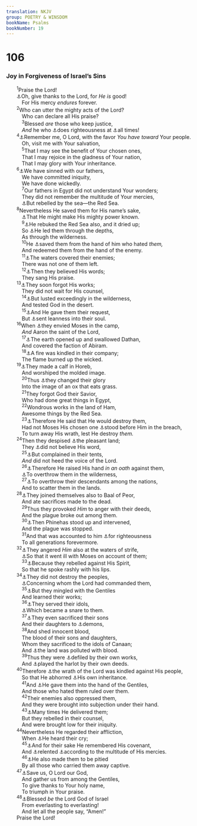 ```yaml
---
translation: NKJV
group: POETRY & WINSDOM
bookName: Psalms 
bookNumber: 19
---
```


<div class="title"><h1>106</h1><h3>Joy in Forgiveness of Israel’s Sins</h3></div>
<span class="verse thi_106_1">  <sup>1</sup>Praise the Lord!<br/>  <a data-toggle="tooltip" data-placement="bottom" title="1 Chr. 16:34, 41">⚓</a>Oh, give thanks to the Lord, for <i>He</i> <i>is</i> good!<br/>   For His mercy <i>endures</i> forever.<br/></span>
<span class="verse thi_106_2">  <sup>2</sup>Who can utter the mighty acts of the Lord?<br/>   Who can declare all His praise?<br/></span>
<span class="verse thi_106_3">   <sup>3</sup>Blessed <i>are</i> those who keep justice,<br/>   <i>And</i> he who <a data-toggle="tooltip" data-placement="bottom" title="Ps. 15:2">⚓</a>does righteousness at <a data-toggle="tooltip" data-placement="bottom" title="(Gal. 6:9)">⚓</a>all times!<br/></span>
<span class="verse thi_106_4">  <sup>4</sup><a data-toggle="tooltip" data-placement="bottom" title="Ps. 119:132">⚓</a>Remember me, O Lord, with the favor <i>You</i> <i>have</i> <i>toward</i> Your people.<br/>   Oh, visit me with Your salvation,<br/></span>
<span class="verse thi_106_5">   <sup>5</sup>That I may see the benefit of Your chosen ones,<br/>   That I may rejoice in the gladness of Your nation,<br/>   That I may glory with Your inheritance.<br/></span>
<span class="verse thi_106_6">  <sup>6</sup><a data-toggle="tooltip" data-placement="bottom" title="1 Kin. 8:47; (Ezra 9:7; Neh. 1:7; Jer. 3:25; Dan. 9:5)">⚓</a>We have sinned with our fathers,<br/>   We have committed iniquity,<br/>   We have done wickedly.<br/></span>
<span class="verse thi_106_7">   <sup>7</sup>Our fathers in Egypt did not understand Your wonders;<br/>   They did not remember the multitude of Your mercies,<br/>   <a data-toggle="tooltip" data-placement="bottom" title="Ex. 14:11, 12">⚓</a>But rebelled by the sea—the Red Sea.<br/></span>
<span class="verse thi_106_8">  <sup>8</sup>Nevertheless He saved them for His name’s sake,<br/>   <a data-toggle="tooltip" data-placement="bottom" title="Ex. 9:16">⚓</a>That He might make His mighty power known.<br/></span>
<span class="verse thi_106_9">   <sup>9</sup><a data-toggle="tooltip" data-placement="bottom" title="Ex. 14:21; Ps. 18:15; Is. 51:10; Nah. 1:4">⚓</a>He rebuked the Red Sea also, and it dried up;<br/>   So <a data-toggle="tooltip" data-placement="bottom" title="Is. 63:11–13">⚓</a>He led them through the depths,<br/>   As through the wilderness.<br/></span>
<span class="verse thi_106_10">   <sup>10</sup>He <a data-toggle="tooltip" data-placement="bottom" title="Ex. 14:30">⚓</a>saved them from the hand of him who hated <i>them,</i><br/>   And redeemed them from the hand of the enemy.<br/></span>
<span class="verse thi_106_11">   <sup>11</sup><a data-toggle="tooltip" data-placement="bottom" title="Ex. 14:27, 28; 15:5">⚓</a>The waters covered their enemies;<br/>   There was not one of them left.<br/></span>
<span class="verse thi_106_12">   <sup>12</sup><a data-toggle="tooltip" data-placement="bottom" title="Ex. 15:1–21">⚓</a>Then they believed His words;<br/>   They sang His praise.<br/></span>
<span class="verse thi_106_13">  <sup>13</sup><a data-toggle="tooltip" data-placement="bottom" title="Ex. 15:24; 16:2; 17:2">⚓</a>They soon forgot His works;<br/>   They did not wait for His counsel,<br/></span>
<span class="verse thi_106_14">   <sup>14</sup><a data-toggle="tooltip" data-placement="bottom" title="Num. 11:4; 1 Cor. 10:6">⚓</a>But lusted exceedingly in the wilderness,<br/>   And tested God in the desert.<br/></span>
<span class="verse thi_106_15">   <sup>15</sup><a data-toggle="tooltip" data-placement="bottom" title="Num. 11:31">⚓</a>And He gave them their request,<br/>   But <a data-toggle="tooltip" data-placement="bottom" title="Is. 10:16">⚓</a>sent leanness into their soul.<br/></span>
<span class="verse thi_106_16">  <sup>16</sup>When <a data-toggle="tooltip" data-placement="bottom" title="Num. 16:1–3">⚓</a>they envied Moses in the camp,<br/>   <i>And</i> Aaron the saint of the Lord,<br/></span>
<span class="verse thi_106_17">   <sup>17</sup><a data-toggle="tooltip" data-placement="bottom" title="Num. 16:31, 32; Deut. 11:6">⚓</a>The earth opened up and swallowed Dathan,<br/>   And covered the faction of Abiram.<br/></span>
<span class="verse thi_106_18">   <sup>18</sup><a data-toggle="tooltip" data-placement="bottom" title="Num. 16:35, 46">⚓</a>A fire was kindled in their company;<br/>   The flame burned up the wicked.<br/></span>
<span class="verse thi_106_19">  <sup>19</sup><a data-toggle="tooltip" data-placement="bottom" title="Ex. 32:1–4; Deut. 9:8; Acts 7:41">⚓</a>They made a calf in Horeb,<br/>   And worshiped the molded image.<br/></span>
<span class="verse thi_106_20">   <sup>20</sup>Thus <a data-toggle="tooltip" data-placement="bottom" title="Jer. 2:11; Rom. 1:23">⚓</a>they changed their glory<br/>   Into the image of an ox that eats grass.<br/></span>
<span class="verse thi_106_21">   <sup>21</sup>They forgot God their Savior,<br/>   Who had done great things in Egypt,<br/></span>
<span class="verse thi_106_22">   <sup>22</sup>Wondrous works in the land of Ham,<br/>   Awesome things by the Red Sea.<br/></span>
<span class="verse thi_106_23">   <sup>23</sup><a data-toggle="tooltip" data-placement="bottom" title="Ex. 32:10; Deut. 9:19">⚓</a>Therefore He said that He would destroy them,<br/>   Had not Moses His chosen one <a data-toggle="tooltip" data-placement="bottom" title="Ezek. 22:30">⚓</a>stood before Him in the breach,<br/>   To turn away His wrath, lest He destroy <i>them.</i><br/></span>
<span class="verse thi_106_24">  <sup>24</sup>Then they despised <a data-toggle="tooltip" data-placement="bottom" title="Deut. 8:7; Jer. 3:19; Ezek. 20:6">⚓</a>the pleasant land;<br/>   They <a data-toggle="tooltip" data-placement="bottom" title="Deut. 1:32; 9:23; (Heb. 3:18, 19)">⚓</a>did not believe His word,<br/></span>
<span class="verse thi_106_25">   <sup>25</sup><a data-toggle="tooltip" data-placement="bottom" title="Num. 14:2, 27; Deut. 1:27">⚓</a>But complained in their tents,<br/>   <i>And</i> did not heed the voice of the Lord.<br/></span>
<span class="verse thi_106_26">   <sup>26</sup><a data-toggle="tooltip" data-placement="bottom" title="Ezek. 20:15, 16; (Heb. 3:11, 18)">⚓</a>Therefore He raised His hand <i>in</i> <i>an</i> <i>oath</i> against them,<br/>   <a data-toggle="tooltip" data-placement="bottom" title="Num. 14:28–30">⚓</a>To overthrow them in the wilderness,<br/></span>
<span class="verse thi_106_27">   <sup>27</sup><a data-toggle="tooltip" data-placement="bottom" title="Lev. 26:33; Ezek. 20:23">⚓</a>To overthrow their descendants among the nations,<br/>   And to scatter them in the lands.<br/></span>
<span class="verse thi_106_28">  <sup>28</sup><a data-toggle="tooltip" data-placement="bottom" title="Num. 25:3; Deut. 4:3; Hos. 9:10">⚓</a>They joined themselves also to Baal of Peor,<br/>   And ate sacrifices made to the dead.<br/></span>
<span class="verse thi_106_29">   <sup>29</sup>Thus they provoked <i>Him</i> to anger with their deeds,<br/>   And the plague broke out among them.<br/></span>
<span class="verse thi_106_30">   <sup>30</sup><a data-toggle="tooltip" data-placement="bottom" title="Num. 25:7, 8">⚓</a>Then Phinehas stood up and intervened,<br/>   And the plague was stopped.<br/></span>
<span class="verse thi_106_31">   <sup>31</sup>And that was accounted to him <a data-toggle="tooltip" data-placement="bottom" title="Gen. 15:6; Num. 25:11–13">⚓</a>for righteousness<br/>   To all generations forevermore.<br/></span>
<span class="verse thi_106_32">  <sup>32</sup><a data-toggle="tooltip" data-placement="bottom" title="Num. 20:3–13; Ps. 81:7">⚓</a>They angered <i>Him</i> also at the waters of strife,<br/>   <a data-toggle="tooltip" data-placement="bottom" title="Deut. 1:37; 3:26">⚓</a>So that it went ill with Moses on account of them;<br/></span>
<span class="verse thi_106_33">   <sup>33</sup><a data-toggle="tooltip" data-placement="bottom" title="Num. 20:3, 10">⚓</a>Because they rebelled against His Spirit,<br/>   So that he spoke rashly with his lips.<br/></span>
<span class="verse thi_106_34">  <sup>34</sup><a data-toggle="tooltip" data-placement="bottom" title="Judg. 1:21">⚓</a>They did not destroy the peoples,<br/>   <a data-toggle="tooltip" data-placement="bottom" title="(Deut. 7:2, 16); Judg. 2:2">⚓</a>Concerning whom the Lord had commanded them,<br/></span>
<span class="verse thi_106_35">   <sup>35</sup><a data-toggle="tooltip" data-placement="bottom" title="Judg. 3:5, 6">⚓</a>But they mingled with the Gentiles<br/>   And learned their works;<br/></span>
<span class="verse thi_106_36">   <sup>36</sup><a data-toggle="tooltip" data-placement="bottom" title="Judg. 2:12">⚓</a>They served their idols,<br/>   <a data-toggle="tooltip" data-placement="bottom" title="Deut. 7:16">⚓</a>Which became a snare to them.<br/></span>
<span class="verse thi_106_37">   <sup>37</sup><a data-toggle="tooltip" data-placement="bottom" title="(Deut. 12:31; 32:17, 18); 2 Kin. 16:3; 17:17; Ezek. 16:20, 21; (1 Cor. 10:20)">⚓</a>They even sacrificed their sons<br/>   And their daughters to <a data-toggle="tooltip" data-placement="bottom" title="(Lev. 17:7)">⚓</a>demons,<br/></span>
<span class="verse thi_106_38">   <sup>38</sup>And shed innocent blood,<br/>   The blood of their sons and daughters,<br/>   Whom they sacrificed to the idols of Canaan;<br/>   And <a data-toggle="tooltip" data-placement="bottom" title="(Num. 35:33; Is. 24:5; Jer. 3:1, 2)">⚓</a>the land was polluted with blood.<br/></span>
<span class="verse thi_106_39">   <sup>39</sup>Thus they were <a data-toggle="tooltip" data-placement="bottom" title="(Lev. 18:24); Ezek. 20:18">⚓</a>defiled by their own works,<br/>   And <a data-toggle="tooltip" data-placement="bottom" title="(Lev. 17:7; Num. 15:39); Judg. 2:17; Hos. 4:12">⚓</a>played the harlot by their own deeds.<br/></span>
<span class="verse thi_106_40">  <sup>40</sup>Therefore <a data-toggle="tooltip" data-placement="bottom" title="Judg. 2:14; Ps. 78:59">⚓</a>the wrath of the Lord was kindled against His people,<br/>   So that He abhorred <a data-toggle="tooltip" data-placement="bottom" title="(Deut. 9:29; 32:9)">⚓</a>His own inheritance.<br/></span>
<span class="verse thi_106_41">   <sup>41</sup>And <a data-toggle="tooltip" data-placement="bottom" title="Judg. 2:14; (Neh. 9:27)">⚓</a>He gave them into the hand of the Gentiles,<br/>   And those who hated them ruled over them.<br/></span>
<span class="verse thi_106_42">   <sup>42</sup>Their enemies also oppressed them,<br/>   And they were brought into subjection under their hand.<br/></span>
<span class="verse thi_106_43">   <sup>43</sup><a data-toggle="tooltip" data-placement="bottom" title="Judg. 2:16; (Neh. 9:27)">⚓</a>Many times He delivered them;<br/>   But they rebelled in their counsel,<br/>   And were brought low for their iniquity.<br/></span>
<span class="verse thi_106_44">  <sup>44</sup>Nevertheless He regarded their affliction,<br/>   When <a data-toggle="tooltip" data-placement="bottom" title="Judg. 3:9; 6:7; 10:10">⚓</a>He heard their cry;<br/></span>
<span class="verse thi_106_45">   <sup>45</sup><a data-toggle="tooltip" data-placement="bottom" title="(Lev. 26:41, 42)">⚓</a>And for their sake He remembered His covenant,<br/>   And <a data-toggle="tooltip" data-placement="bottom" title="Judg. 2:18">⚓</a>relented <a data-toggle="tooltip" data-placement="bottom" title="Ps. 69:16">⚓</a>according to the multitude of His mercies.<br/></span>
<span class="verse thi_106_46">   <sup>46</sup><a data-toggle="tooltip" data-placement="bottom" title="1 Kin. 8:50; (2 Chr. 30:9); Ezra 9:9; Neh. 1:11; Jer. 42:12">⚓</a>He also made them to be pitied<br/>   By all those who carried them away captive.<br/></span>
<span class="verse thi_106_47">  <sup>47</sup><a data-toggle="tooltip" data-placement="bottom" title="1 Chr. 16:35, 36">⚓</a>Save us, O Lord our God,<br/>   And gather us from among the Gentiles,<br/>   To give thanks to Your holy name,<br/>   To triumph in Your praise.<br/></span>
<span class="verse thi_106_48">  <sup>48</sup><a data-toggle="tooltip" data-placement="bottom" title="Ps. 41:13">⚓</a>Blessed <i>be</i> the Lord God of Israel<br/>   From everlasting to everlasting!<br/>   And let all the people say, “Amen!”<br/>  Praise the Lord!<br/></span>
